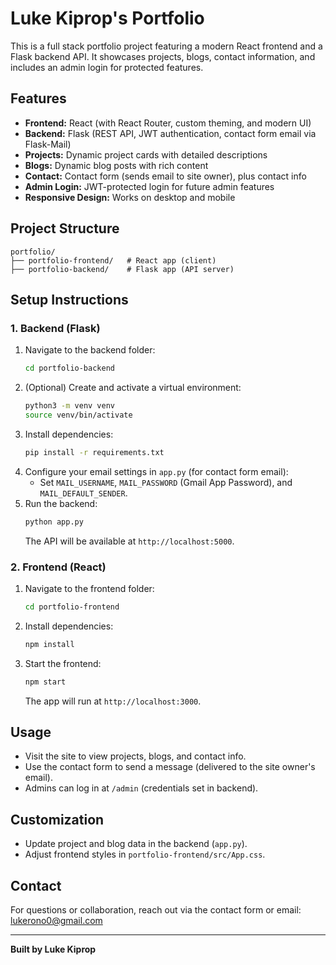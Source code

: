 # Luke Kiprop's Portfolio

This is a full stack portfolio project featuring a modern React frontend and a Flask backend API. It showcases projects, blogs, contact information, and includes an admin login for protected features.

## Features
- **Frontend:** React (with React Router, custom theming, and modern UI)
- **Backend:** Flask (REST API, JWT authentication, contact form email via Flask-Mail)
- **Projects:** Dynamic project cards with detailed descriptions
- **Blogs:** Dynamic blog posts with rich content
- **Contact:** Contact form (sends email to site owner), plus contact info
- **Admin Login:** JWT-protected login for future admin features
- **Responsive Design:** Works on desktop and mobile

## Project Structure
```
portfolio/
├── portfolio-frontend/   # React app (client)
├── portfolio-backend/    # Flask app (API server)
```

## Setup Instructions

### 1. Backend (Flask)
1. Navigate to the backend folder:
   ```bash
   cd portfolio-backend
   ```
2. (Optional) Create and activate a virtual environment:
   ```bash
   python3 -m venv venv
   source venv/bin/activate
   ```
3. Install dependencies:
   ```bash
   pip install -r requirements.txt
   ```
4. Configure your email settings in `app.py` (for contact form email):
   - Set `MAIL_USERNAME`, `MAIL_PASSWORD` (Gmail App Password), and `MAIL_DEFAULT_SENDER`.
5. Run the backend:
   ```bash
   python app.py
   ```
   The API will be available at `http://localhost:5000`.

### 2. Frontend (React)
1. Navigate to the frontend folder:
   ```bash
   cd portfolio-frontend
   ```
2. Install dependencies:
   ```bash
   npm install
   ```
3. Start the frontend:
   ```bash
   npm start
   ```
   The app will run at `http://localhost:3000`.

## Usage
- Visit the site to view projects, blogs, and contact info.
- Use the contact form to send a message (delivered to the site owner's email).
- Admins can log in at `/admin` (credentials set in backend).

## Customization
- Update project and blog data in the backend (`app.py`).
- Adjust frontend styles in `portfolio-frontend/src/App.css`.

## Contact
For questions or collaboration, reach out via the contact form or email: [lukerono0@gmail.com](mailto:lukerono0@gmail.com)

---

**Built by Luke Kiprop** 
